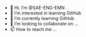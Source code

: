 - 👋 Hi, I’m @SAE-ENG-EMN
- 👀 I’m interested in learning GitHub
- 🌱 I’m currently learning GitHub
- 💞️ I’m looking to collaborate on ...
- 📫 How to reach me ...

<!---
SAE-ENG-EMN/SAE-ENG-EMN is a ✨ special ✨ repository because its `README.md` (this file) appears on your GitHub profile.
You can click the Preview link to take a look at your changes.
--->
